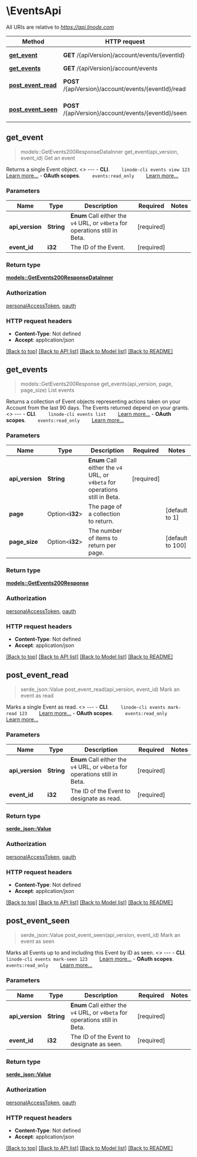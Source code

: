 # \EventsApi

All URIs are relative to *https://api.linode.com*

Method | HTTP request | Description
------------- | ------------- | -------------
[**get_event**](EventsApi.md#get_event) | **GET** /{apiVersion}/account/events/{eventId} | Get an event
[**get_events**](EventsApi.md#get_events) | **GET** /{apiVersion}/account/events | List events
[**post_event_read**](EventsApi.md#post_event_read) | **POST** /{apiVersion}/account/events/{eventId}/read | Mark an event as read
[**post_event_seen**](EventsApi.md#post_event_seen) | **POST** /{apiVersion}/account/events/{eventId}/seen | Mark an event as seen



## get_event

> models::GetEvents200ResponseDataInner get_event(api_version, event_id)
Get an event

Returns a single Event object.   <<LB>>  ---   - __CLI__.      ```     linode-cli events view 123     ```      [Learn more...](https://techdocs.akamai.com/cloud-computing/docs/getting-started-with-the-linode-cli)  - __OAuth scopes__.      ```     events:read_only     ```      [Learn more...](https://techdocs.akamai.com/linode-api/reference/get-started#oauth)

### Parameters


Name | Type | Description  | Required | Notes
------------- | ------------- | ------------- | ------------- | -------------
**api_version** | **String** | __Enum__ Call either the `v4` URL, or `v4beta` for operations still in Beta. | [required] |
**event_id** | **i32** | The ID of the Event. | [required] |

### Return type

[**models::GetEvents200ResponseDataInner**](get_events_200_response_data_inner.md)

### Authorization

[personalAccessToken](../README.md#personalAccessToken), [oauth](../README.md#oauth)

### HTTP request headers

- **Content-Type**: Not defined
- **Accept**: application/json

[[Back to top]](#) [[Back to API list]](../README.md#documentation-for-api-endpoints) [[Back to Model list]](../README.md#documentation-for-models) [[Back to README]](../README.md)


## get_events

> models::GetEvents200Response get_events(api_version, page, page_size)
List events

Returns a collection of Event objects representing actions taken on your Account from the last 90 days. The Events returned depend on your grants.   <<LB>>  ---   - __CLI__.      ```     linode-cli events list     ```      [Learn more...](https://techdocs.akamai.com/cloud-computing/docs/getting-started-with-the-linode-cli)  - __OAuth scopes__.      ```     events:read_only     ```      [Learn more...](https://techdocs.akamai.com/linode-api/reference/get-started#oauth)

### Parameters


Name | Type | Description  | Required | Notes
------------- | ------------- | ------------- | ------------- | -------------
**api_version** | **String** | __Enum__ Call either the `v4` URL, or `v4beta` for operations still in Beta. | [required] |
**page** | Option<**i32**> | The page of a collection to return. |  |[default to 1]
**page_size** | Option<**i32**> | The number of items to return per page. |  |[default to 100]

### Return type

[**models::GetEvents200Response**](get_events_200_response.md)

### Authorization

[personalAccessToken](../README.md#personalAccessToken), [oauth](../README.md#oauth)

### HTTP request headers

- **Content-Type**: Not defined
- **Accept**: application/json

[[Back to top]](#) [[Back to API list]](../README.md#documentation-for-api-endpoints) [[Back to Model list]](../README.md#documentation-for-models) [[Back to README]](../README.md)


## post_event_read

> serde_json::Value post_event_read(api_version, event_id)
Mark an event as read

Marks a single Event as read.   <<LB>>  ---   - __CLI__.      ```     linode-cli events mark-read 123     ```      [Learn more...](https://techdocs.akamai.com/cloud-computing/docs/getting-started-with-the-linode-cli)  - __OAuth scopes__.      ```     events:read_only     ```      [Learn more...](https://techdocs.akamai.com/linode-api/reference/get-started#oauth)

### Parameters


Name | Type | Description  | Required | Notes
------------- | ------------- | ------------- | ------------- | -------------
**api_version** | **String** | __Enum__ Call either the `v4` URL, or `v4beta` for operations still in Beta. | [required] |
**event_id** | **i32** | The ID of the Event to designate as read. | [required] |

### Return type

[**serde_json::Value**](serde_json::Value.md)

### Authorization

[personalAccessToken](../README.md#personalAccessToken), [oauth](../README.md#oauth)

### HTTP request headers

- **Content-Type**: Not defined
- **Accept**: application/json

[[Back to top]](#) [[Back to API list]](../README.md#documentation-for-api-endpoints) [[Back to Model list]](../README.md#documentation-for-models) [[Back to README]](../README.md)


## post_event_seen

> serde_json::Value post_event_seen(api_version, event_id)
Mark an event as seen

Marks all Events up to and including this Event by ID as seen.   <<LB>>  ---   - __CLI__.      ```     linode-cli events mark-seen 123     ```      [Learn more...](https://techdocs.akamai.com/cloud-computing/docs/getting-started-with-the-linode-cli)  - __OAuth scopes__.      ```     events:read_only     ```      [Learn more...](https://techdocs.akamai.com/linode-api/reference/get-started#oauth)

### Parameters


Name | Type | Description  | Required | Notes
------------- | ------------- | ------------- | ------------- | -------------
**api_version** | **String** | __Enum__ Call either the `v4` URL, or `v4beta` for operations still in Beta. | [required] |
**event_id** | **i32** | The ID of the Event to designate as seen. | [required] |

### Return type

[**serde_json::Value**](serde_json::Value.md)

### Authorization

[personalAccessToken](../README.md#personalAccessToken), [oauth](../README.md#oauth)

### HTTP request headers

- **Content-Type**: Not defined
- **Accept**: application/json

[[Back to top]](#) [[Back to API list]](../README.md#documentation-for-api-endpoints) [[Back to Model list]](../README.md#documentation-for-models) [[Back to README]](../README.md)


